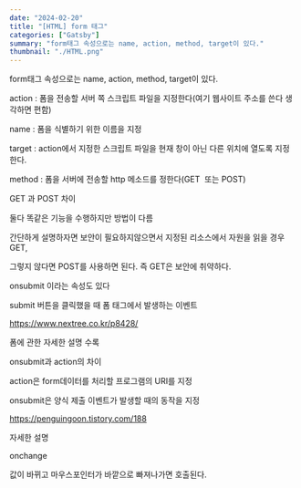 ```yaml
---
date: "2024-02-20"
title: "[HTML] form 태그"
categories: ["Gatsby"]
summary: "form태그 속성으로는 name, action, method, target이 있다."
thumbnail: "./HTML.png"
---
```


form태그 속성으로는 name, action, method, target이 있다.

action : 폼을 전송할 서버 쪽 스크립트 파일을 지정한다(여기 웹사이트 주소를 쓴다 생각하면 편함)

name : 폼을 식별하기 위한 이름을 지정

target : action에서 지정한 스크립트 파일을 현재 창이 아닌 다른 위치에 열도록 지정한다.

method : 폼을 서버에 전송할 http 메소드를 정한다(GET  또는 POST)

GET 과 POST 차이

둘다 똑같은 기능을 수행하지만 방법이 다름

간단하게 설명하자면 보안이 필요하지않으면서 지정된 리소스에서 자원을 읽을 경우 GET,

그렇지 않다면 POST를 사용하면 된다. 즉 GET은 보안에 취약하다.

onsubmit 이라는 속성도 있다

submit 버튼을 클릭했을 때 폼 태그에서 발생하는 이벤트

https://www.nextree.co.kr/p8428/

폼에 관한 자세한 설명 수록

onsubmit과 action의 차이

action은 form데이터를 처리할 프로그램의 URI를 지정

onsubmit은 양식 제출 이벤트가 발생할 때의 동작을 지정

https://penguingoon.tistory.com/188

자세한 설명

onchange

값이 바뀌고 마우스포인터가 바깥으로 빠져나가면 호출된다.
